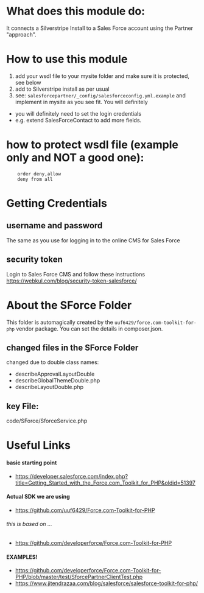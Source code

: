 # What does this module do:

It connects a Silverstripe Install to a Sales Force account using the Partner "approach".


# How to use this module

 1. add your wsdl file to your mysite folder and make sure it is protected, see below
 2. add to Silverstripe install as per usual
 3. see: `salesforcepartner/_config/salesforceconfig.yml.example` and implement in mysite
   as you see fit. You will definitely
   - you will definitely need to set the login credentials
   - e.g. extend SalesForceContact to add more fields.

# how to protect wsdl file (example only and NOT a good one):

 ```htaccess
     order deny,allow
     deny from all
 ```

# Getting Credentials

## username and password

The same as you use for logging in to the online CMS for Sales Force

## security token

Login to Sales Force CMS and follow these instructions
https://webkul.com/blog/security-token-salesforce/



# About the SForce Folder
This folder is automagically created by the `uuf6429/force.com-toolkit-for-php`
vendor package.  You can set the details in composer.json.

## changed files in the SForce Folder

changed due to double class names:
 - describeApprovalLayoutDouble
 - describeGlobalThemeDouble.php
 - describeLayoutDouble.php

## key File:
code/SForce/SforceService.php


# Useful Links

#### basic starting point
- https://developer.salesforce.com/index.php?title=Getting_Started_with_the_Force.com_Toolkit_for_PHP&oldid=51397

#### Actual SDK we are using
- https://github.com/uuf6429/Force.com-Toolkit-for-PHP

###### this is based on ...
- https://github.com/developerforce/Force.com-Toolkit-for-PHP

#### EXAMPLES!
- https://github.com/developerforce/Force.com-Toolkit-for-PHP/blob/master/test/SforcePartnerClientTest.php
- https://www.jitendrazaa.com/blog/salesforce/salesforce-toolkit-for-php/
